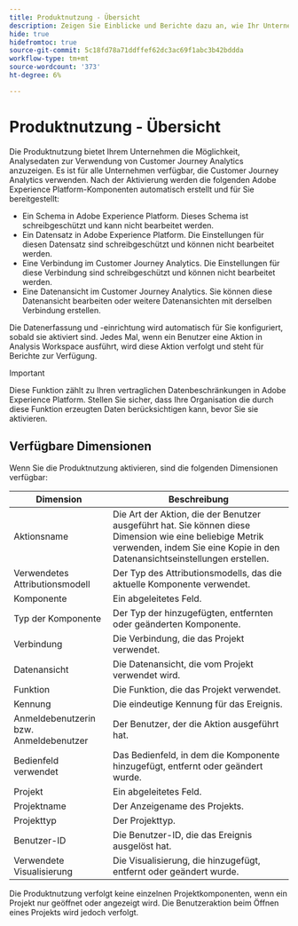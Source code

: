 ```yaml
---
title: Produktnutzung - Übersicht
description: Zeigen Sie Einblicke und Berichte dazu an, wie Ihr Unternehmen Customer Journey Analytics verwendet.
hide: true
hidefromtoc: true
source-git-commit: 5c18fd78a71ddffef62dc3ac69f1abc3b42bddda
workflow-type: tm+mt
source-wordcount: '373'
ht-degree: 6%

---
```


# Produktnutzung - Übersicht

Die Produktnutzung bietet Ihrem Unternehmen die Möglichkeit, Analysedaten zur Verwendung von Customer Journey Analytics anzuzeigen. Es ist für alle Unternehmen verfügbar, die Customer Journey Analytics verwenden. Nach der Aktivierung werden die folgenden Adobe Experience Platform-Komponenten automatisch erstellt und für Sie bereitgestellt:

* Ein Schema in Adobe Experience Platform. Dieses Schema ist schreibgeschützt und kann nicht bearbeitet werden.
* Ein Datensatz in Adobe Experience Platform. Die Einstellungen für diesen Datensatz sind schreibgeschützt und können nicht bearbeitet werden.
* Eine Verbindung im Customer Journey Analytics. Die Einstellungen für diese Verbindung sind schreibgeschützt und können nicht bearbeitet werden.
* Eine Datenansicht im Customer Journey Analytics. Sie können diese Datenansicht bearbeiten oder weitere Datenansichten mit derselben Verbindung erstellen.

Die Datenerfassung und -einrichtung wird automatisch für Sie konfiguriert, sobald sie aktiviert sind. Jedes Mal, wenn ein Benutzer eine Aktion in Analysis Workspace ausführt, wird diese Aktion verfolgt und steht für Berichte zur Verfügung.

>[!IMPORTANT]
>
>Diese Funktion zählt zu Ihren vertraglichen Datenbeschränkungen in Adobe Experience Platform. Stellen Sie sicher, dass Ihre Organisation die durch diese Funktion erzeugten Daten berücksichtigen kann, bevor Sie sie aktivieren.

## Verfügbare Dimensionen

Wenn Sie die Produktnutzung aktivieren, sind die folgenden Dimensionen verfügbar:

| Dimension | Beschreibung |
| --- | --- |
| Aktionsname | Die Art der Aktion, die der Benutzer ausgeführt hat. Sie können diese Dimension wie eine beliebige Metrik verwenden, indem Sie eine Kopie in den Datenansichtseinstellungen erstellen. |
| Verwendetes Attributionsmodell | Der Typ des Attributionsmodells, das die aktuelle Komponente verwendet. |
| Komponente | Ein abgeleitetes Feld. |
| Typ der Komponente | Der Typ der hinzugefügten, entfernten oder geänderten Komponente. |
| Verbindung | Die Verbindung, die das Projekt verwendet. |
| Datenansicht | Die Datenansicht, die vom Projekt verwendet wird. |
| Funktion | Die Funktion, die das Projekt verwendet. |
| Kennung | Die eindeutige Kennung für das Ereignis. |
| Anmeldebenutzerin bzw. Anmeldebenutzer | Der Benutzer, der die Aktion ausgeführt hat. |
| Bedienfeld verwendet | Das Bedienfeld, in dem die Komponente hinzugefügt, entfernt oder geändert wurde. |
| Projekt   | Ein abgeleitetes Feld. |
| Projektname | Der Anzeigename des Projekts. |
| Projekttyp | Der Projekttyp. |
| Benutzer-ID | Die Benutzer-ID, die das Ereignis ausgelöst hat. |
| Verwendete Visualisierung | Die Visualisierung, die hinzugefügt, entfernt oder geändert wurde. |

Die Produktnutzung verfolgt keine einzelnen Projektkomponenten, wenn ein Projekt nur geöffnet oder angezeigt wird. Die Benutzeraktion beim Öffnen eines Projekts wird jedoch verfolgt.
